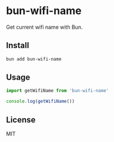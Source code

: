 # bun-wifi-name

Get current wifi name with Bun.

## Install

```bash
bun add bun-wifi-name
```

## Usage

```js
import getWifiName from 'bun-wifi-name'

console.log(getWifiName())
```

## License

MIT
